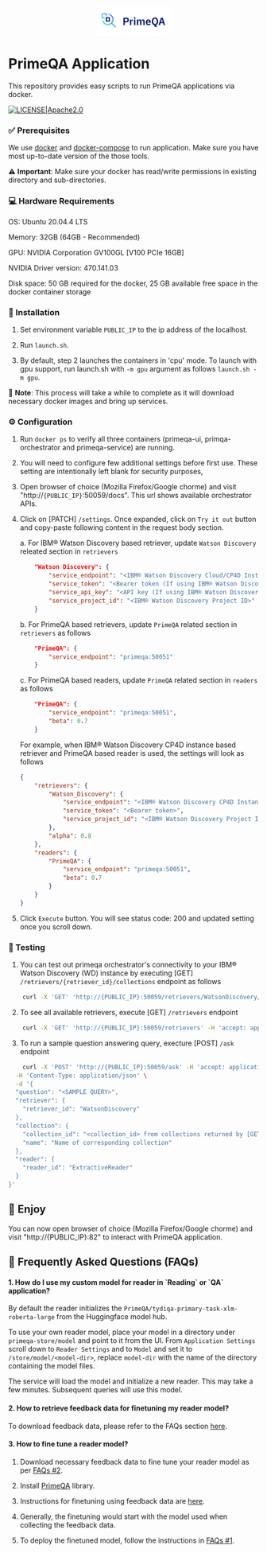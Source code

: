 <!---
Copyright 2022 PrimeQA Team

Licensed under the Apache License, Version 2.0 (the "License");
you may not use this file except in compliance with the License.
You may obtain a copy of the License at

    http://www.apache.org/licenses/LICENSE-2.0

Unless required by applicable law or agreed to in writing, software
distributed under the License is distributed on an "AS IS" BASIS,
WITHOUT WARRANTIES OR CONDITIONS OF ANY KIND, either express or implied.
See the License for the specific language governing permissions and
limitations under the License.
-->
<!-- START sphinx doc instructions - DO NOT MODIFY next code, please -->
<div align="center">
    <img src="static/PrimeQA.png" width="150"/>
</div>
<!-- END sphinx doc instructions - DO NOT MODIFY above code, please -->

# PrimeQA Application

This repository provides easy scripts to run PrimeQA applications via docker.
<br>

[![LICENSE|Apache2.0](https://img.shields.io/github/license/saltstack/salt?color=blue)](https://www.apache.org/licenses/LICENSE-2.0.txt)

<h3> ✅ Prerequisites </h3>

We use [docker](https://www.docker.com/) and [docker-compose](https://docs.docker.com/compose/) to run application. Make sure you have most up-to-date version of the those tools. 

⚠️ **Important**: Make sure your docker has read/write permissions in existing directory and sub-directories.


<h3> 💻 Hardware Requirements </h3>

OS: Ubuntu 20.04.4 LTS

Memory: 32GB (64GB - Recommended)

GPU: NVIDIA Corporation GV100GL [V100 PCIe 16GB]

NVIDIA Driver version: 470.141.03

Disk space: 50 GB required for the docker, 25 GB available free space in the docker container storage

<h3> 🧩 Installation </h3>

1. Set environment variable `PUBLIC_IP` to the ip address of the localhost.

2. Run `launch.sh`.  

3. By default, step 2 launches the containers in 'cpu' mode. To launch with gpu support, run launch.sh with `-m gpu` argument as follows `launch.sh -m gpu`. 

🚨 **Note**: This process will take a while to complete as it will download necessary docker images and bring up services.


<h3>⚙️ Configuration </h3>

1. Run `docker ps` to verify all three containers (primeqa-ui, primqa-orchestrator and primeqa-service) are running.

2. You will need to configure few additional settings before first use. These setting are intentionally left blank for security purposes, 

3. Open browser of choice (Mozilla Firefox/Google chorme) and visit "http://`{PUBLIC_IP}`:50059/docs". This url shows available orchestrator APIs.

4. Click on [PATCH] `/settings`. Once expanded, click on `Try it out` button and copy-paste following content in the request body section.
    
    a. For IBM® Watson Discovery based retriever, update `Watson Discovery` releated section in `retrievers`
    ```json
        "Watson Discovery": {
            "service_endpoint": "<IBM® Watson Discovery Cloud/CP4D Instance Endpoint>",
            "service_token": "<Bearer token (If using IBM® Watson Discovery CP4D Instance)>",
            "service_api_key": "<API key (If using IBM® Watson Discovery Cloud instance)>",
            "service_project_id": "<IBM® Watson Discovery Project ID>"
        }
    ```

    b. For PrimeQA based retrievers, update `PrimeQA` related section in `retrievers` as follows
    ```json
        "PrimeQA": {
            "service_endpoint": "primeqa:50051"
        }
    ```

    c. For PrimeQA based readers, update `PrimeQA` related section in `readers` as follows
    ```json
        "PrimeQA": {
            "service_endpoint": "primeqa:50051",
            "beta": 0.7
        }
    ```


    For example,  when IBM® Watson Discovery CP4D instance based retriever and PrimeQA based reader is used, the settings will look as follows

    ```json
	{
        "retrievers": {
            "Watson_Discovery": {
                "service_endpoint": "<IBM® Watson Discovery CP4D Instance Endpoint>",
                "service_token": "<Bearer token>",
                "service_project_id": "<IBM® Watson Discovery Project ID>"
            },
            "alpha": 0.8
        },
        "readers": {
            "PrimeQA": {
                "service_endpoint": "primeqa:50051",
                "beta": 0.7
            }
        }
    }
    ```

5. Click `Execute` button. You will see status code: 200 and updated setting once you scroll down.

<h3> 🧪 Testing </h3>

1. You can test out primeqa orchestrator's connectivity to your IBM® Watson Discovery (WD) instance by executing [GET] `/retrievers/{retriever_id}/collections` endpoint as follows

```sh
	curl -X 'GET' 'http://{PUBLIC_IP}:50059/retrievers/WatsonDiscovery/collections' -H 'accept: application/json'
```

2. To see all available retrievers, execute [GET] `/retrievers` endpoint

```sh
	curl -X 'GET' 'http://{PUBLIC_IP}:50059/retrievers' -H 'accept: application/json'
```

3. To run a sample question answering query, execture [POST] `/ask` endpoint

```sh
	curl -X 'POST' 'http://{PUBLIC_IP}:50059/ask' -H 'accept: application/json' \
  -H 'Content-Type: application/json' \
  -d '{
  "question": "<SAMPLE QUERY>",
  "retriever": {
    "retriever_id": "WatsonDiscovery"
  },
  "collection": {
    "collection_id": "<collection_id> from collections returned by [GET]/collections API.",
    "name": "Name of corresponding collection"
  },
  "reader": {
    "reader_id": "ExtractiveReader"
  }
}'
```

<h2> 🥁 Enjoy </h2>
You can now open browser of choice (Mozilla Firefox/Google chorme) and visit "http://{PUBLIC_IP}:82" to interact with PrimeQA application.

<h2> 🤨 Frequently Asked Questions (FAQs) </h2>

<h4> 1. How do I use my custom model for reader in `Reading` or `QA` application? </h4>

By default the reader initializes the `PrimeQA/tydiqa-primary-task-xlm-roberta-large` from the Huggingface model hub. 

To use your own reader model, place your model in a directory under `primeqa-store/model` and point to it from the UI.  From `Application Settings` scroll down to `Reader Settings` and to `Model` and set it to `/store/model/<model-dir>`,  replace `model-dir` with the name of the directory containing the model files.

The service will load the model and initialize a new reader.  This may take a few minutes. Subsequent queries will use this model.

<h4> 2. How to retrieve feedback data for finetuning my reader model? </h4>

To download feedback data, please refer to the FAQs section [here](https://github.com/primeqa/primeqa-orchestrator#1-how-do-i-get-feedbacks-to-fine-tune-my-reader-model-).

<h4> 3. How to fine tune a reader model? </h4>

1. Download necessary feedback data to fine tune your reader model as per [FAQs #2](https://github.com/primeqa/create-primeqa-app#2-how-to-retrieve-feedback-data-to-fine-tune-my-reader-model-).

2. Install [PrimeQA](https://github.com/primeqa/primeqa) library.

3. Instructions for finetuning using feedback data are [here](https://github.com/primeqa/primeqa/tree/main/examples/custom_mrc#finetuning-using-feedback-data).

4. Generally, the finetuning would start with the model used when collecting the feedback data. 

5. To deploy the finetuned model, follow the instructions in [FAQs #1](https://github.com/primeqa/create-primeqa-app#1-how-do-i-use-my-custom-model-for-reader-in-reading-or-qa-application-).


